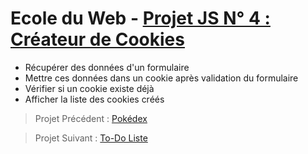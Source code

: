 ﻿# Ecole du Web - [Projet JS N° 4 : Créateur de Cookies](https://www.ecole-du-web.net/)
* Récupérer des données d'un formulaire
* Mettre ces données dans un cookie après validation du formulaire
* Vérifier si un cookie existe déjà
* Afficher la liste des cookies créés

> Projet Précédent : [Pokédex](https://github.com/Zenitude/ecoleWeb-projetjs-pokedex)

> Projet Suivant : [To-Do Liste](https://github.com/Zenitude/ecoleWeb-projetjs-todoliste)

